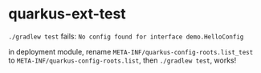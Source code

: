 # quarkus-ext-test

`./gradlew test` fails: `No config found for interface demo.HelloConfig`

in deployment module, rename `META-INF/quarkus-config-roots.list_test` to `META-INF/quarkus-config-roots.list`, then
`./gradlew test`, works!

